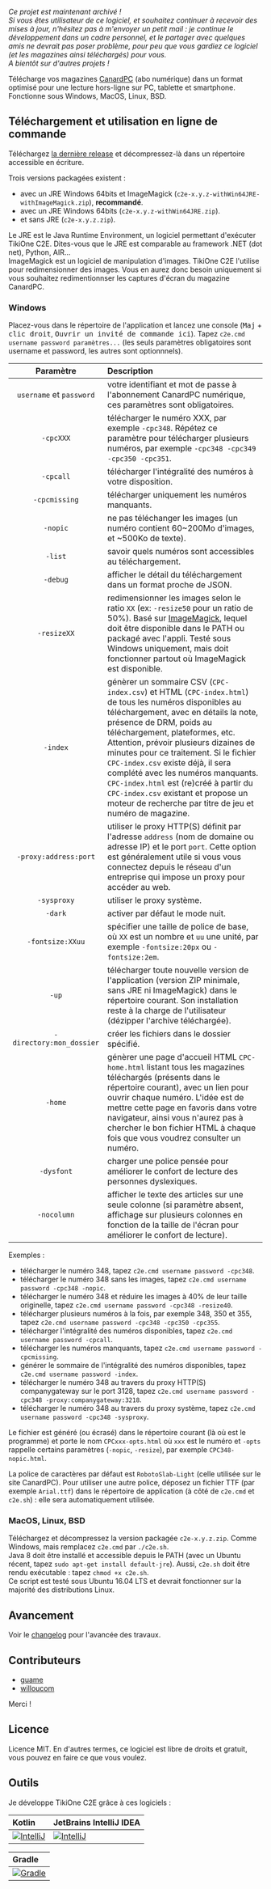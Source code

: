*Ce projet est maintenant archivé !*  
*Si vous êtes utilisateur de ce logiciel, et souhaitez continuer à recevoir des mises à jour, n'hésitez pas à m'envoyer un petit mail : je continue le développement dans un cadre personnel, et le partager avec quelques amis ne devrait pas poser problème, pour peu que vous gardiez ce logiciel (et les magazines ainsi téléchargés) pour vous.*  
*A bientôt sur d'autres projets !*

Télécharge vos magazines [CanardPC](https://www.canardpc.com/) (abo numérique) dans un format optimisé pour une lecture hors-ligne sur PC, tablette et smartphone.  
Fonctionne sous Windows, MacOS, Linux, BSD.

## Téléchargement et utilisation en ligne de commande

Téléchargez [la dernière release](https://github.com/jonathanlermitage/tikione-c2e/releases) et décompressez-là dans un répertoire accessible en écriture. 

Trois versions packagées existent : 
* avec un JRE Windows 64bits et ImageMagick (`c2e-x.y.z-withWin64JRE-withImageMagick.zip`), **recommandé**.
* avec un JRE Windows 64bits (`c2e-x.y.z-withWin64JRE.zip`).
* et sans JRE (`c2e-x.y.z.zip`).

Le JRE est le Java Runtime Environment, un logiciel permettant d'exécuter TikiOne C2E. Dites-vous que le JRE est comparable au framework .NET (dot net), Python, AIR...  
ImageMagick est un logiciel de manipulation d'images. TikiOne C2E l'utilise pour redimensionner des images. Vous en aurez donc besoin uniquement si vous souhaitez redimentionnser les captures d'écran du magazine CanardPC.

### Windows

Placez-vous dans le répertoire de l'application et lancez une console (<kbd>Maj</kbd> + <kbd>clic droit</kbd>, <kbd>Ouvrir un invité de commande ici</kbd>). Tapez `c2e.cmd username password paramètres...` (les seuls paramètres obligatoires sont username et password, les autres sont optionnnels).

| Paramètre | Description |
| :-----: | :-----------
| `username` et `password` | votre identifiant et mot de passe à l'abonnement CanardPC numérique, ces paramètres sont obligatoires. |
| `-cpcXXX` | télécharger le numéro XXX, par exemple `-cpc348`. Répétez ce paramètre pour télécharger plusieurs numéros, par exemple `-cpc348 -cpc349 -cpc350 -cpc351`. |
| `-cpcall` | télécharger l'intégralité des numéros à votre disposition. |
| `-cpcmissing` | télécharger uniquement les numéros manquants. |
| `-nopic` | ne pas téléchanger les images (un numéro contient 60~200Mo d'images, et ~500Ko de texte). |
| `-list` | savoir quels numéros sont accessibles au téléchargement. |
| `-debug` | afficher le détail du téléchargement dans un format proche de JSON. |
| `-resizeXX` | redimensionner les images selon le ratio `XX` (ex: `-resize50` pour un ratio de 50%). Basé sur [ImageMagick](http://www.imagemagick.org), lequel doit être disponible dans le PATH ou packagé avec l'appli. Testé sous Windows uniquement, mais doit fonctionner partout où ImageMagick est disponible. |
| `-index` | génèrer un sommaire CSV (`CPC-index.csv`) et HTML (`CPC-index.html`) de tous les numéros disponibles au téléchargement, avec en détails la note, présence de DRM, poids au téléchargement, plateformes, etc. Attention, prévoir plusieurs dizaines de minutes pour ce traitement. Si le fichier `CPC-index.csv` existe déjà, il sera complété avec les numéros manquants. `CPC-index.html` est (re)créé à partir du `CPC-index.csv` existant et propose un moteur de recherche par titre de jeu et numéro de magazine. |
| `-proxy:address:port` | utiliser le proxy HTTP(S) définit par l'adresse `address` (nom de domaine ou adresse IP) et le port `port`. Cette option est généralement utile si vous vous connectez depuis le réseau d'un entreprise qui impose un proxy pour accéder au web. |
| `-sysproxy` | utiliser le proxy système. |
| `-dark` | activer par défaut le mode nuit. |
| `-fontsize:XXuu` | spécifier une taille de police de base, où `XX` est un nombre et `uu` une unité, par exemple `-fontsize:20px` ou `-fontsize:2em`. |
| `-up` | télécharger toute nouvelle version de l'application (version ZIP minimale, sans JRE ni ImageMagick) dans le répertoire courant. Son installation reste à la charge de l'utilisateur (dézipper l'archive téléchargée). |
| `-directory:mon_dossier` | créer les fichiers dans le dossier spécifié. |
| `-home` | génèrer une page d'accueil HTML `CPC-home.html` listant tous les magazines téléchargés (présents dans le répertoire courant), avec un lien pour ouvrir chaque numéro. L'idée est de mettre cette page en favoris dans votre navigateur, ainsi vous n'aurez pas à chercher le bon fichier HTML à chaque fois que vous voudrez consulter un numéro. |
| `-dysfont` | charger une police pensée pour améliorer le confort de lecture des personnes dyslexiques. |
| `-nocolumn` | afficher le texte des articles sur une seule colonne (si paramètre absent, affichage sur plusieurs colonnes en fonction de la taille de l'écran pour améliorer le confort de lecture). |
        
Exemples :

* télécharger le numéro 348, tapez `c2e.cmd username password -cpc348`.  
* télécharger le numéro 348 sans les images, tapez `c2e.cmd username password -cpc348 -nopic`.  
* télécharger le numéro 348 et réduire les images à 40% de leur taille originelle, tapez `c2e.cmd username password -cpc348 -resize40`.  
* télécharger plusieurs numéros à la fois, par exemple 348, 350 et 355, tapez `c2e.cmd username password -cpc348 -cpc350 -cpc355`.  
* télécharger l'intégralité des numéros disponibles, tapez `c2e.cmd username password -cpcall`.
* télécharger les numéros manquants, tapez `c2e.cmd username password -cpcmissing`.  
* générer le sommaire de l'intégralité des numéros disponibles, tapez `c2e.cmd username password -index`.
* télécharger le numéro 348 au travers du proxy HTTP(S) companygateway sur le port 3128, tapez `c2e.cmd username password -cpc348 -proxy:companygateway:3218`.  
* télécharger le numéro 348 au travers du proxy système, tapez `c2e.cmd username password -cpc348 -sysproxy`.  
    
Le fichier est généré (ou écrasé) dans le répertoire courant (là où est le programme) et porte le nom `CPCxxx-opts.html` où `xxx` est le numéro et `-opts` rappelle certains paramètres (`-nopic`, `-resize`), par exemple `CPC348-nopic.html`.

La police de caractères par défaut est `RobotoSlab-Light` (celle utilisée sur le site CanardPC). Pour utiliser une autre police, déposez un fichier TTF (par exemple `Arial.ttf`) dans le répertoire de application (à côté de `c2e.cmd` et `c2e.sh`) : elle sera automatiquement utilisée.

### MacOS, Linux, BSD

Téléchargez et décompressez la version packagée `c2e-x.y.z.zip`. Comme Windows, mais remplacez `c2e.cmd` par `./c2e.sh`.  
Java 8 doit être installé et accessible depuis le PATH (avec un Ubuntu récent, tapez `sudo apt-get install default-jre`). Aussi, `c2e.sh` doit être rendu exécutable : tapez `chmod +x c2e.sh`.  
Ce script est testé sous Ubuntu 16.04 LTS et devrait fonctionner sur la majorité des distributions Linux.

## Avancement

Voir le [changelog](https://github.com/jonathanlermitage/tikione-c2e/blob/master/CHANGELOG.md) pour l'avancée des travaux.

## Contributeurs

* [guame](https://github.com/guame)
* [willoucom](https://github.com/willoucom)

Merci !

## Licence

Licence MIT. En d'autres termes, ce logiciel est libre de droits et gratuit, vous pouvez en faire ce que vous voulez.

## Outils

Je développe TikiOne C2E grâce à ces logiciels :

|Kotlin|JetBrains IntelliJ IDEA|
|:--|:--|
|[![IntelliJ](https://raw.githubusercontent.com/jonathanlermitage/tikione-c2e/master/misc/logo_kotlin.png)](https://kotlinlang.org/)|[![IntelliJ](https://raw.githubusercontent.com/jonathanlermitage/tikione-c2e/master/misc/logo_intellij.png)](https://www.jetbrains.com/idea/)|


|Gradle|
|:--|
|[![Gradle](https://raw.githubusercontent.com/jonathanlermitage/tikione-c2e/master/misc/logo_gradle.png)](https://gradle.org)|

